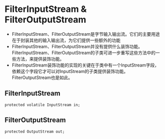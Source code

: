 # FilterInputStream & FilterOutputStream
- FilterInputStream、FilterOutputStream是字节输入输出流。它们的主要用途在于封装其他的输入输出流，为它们提供一些额外的功能
- FilterInputStream、FilterOutputStream并没有提供什么装饰功能。FilterInputStream、FilterOutputStream的子类可进一步重写这些方法中的一些方法，来提供装饰功能。
- FilterInputStream装饰功能的实现的关键在于类中有一个InputStream字段，依赖这个字段它才可以对InputStream的子类提供装饰功能。FilterOutputStream也是如此。

## FilterInputStream
```
protected volatile InputStream in; 
```

## FilterOutputStream
```
protected OutputStream out;
```